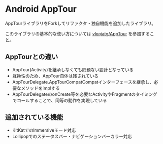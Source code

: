 # Android AppTour

AppTourライブラリをForkしてリファクタ・独自機能を追加したライブラリ。

このライブラリの基本的な使い方については [vlonjatg/AppTour](https://github.com/vlonjatg/AppTour) を参照すること。

## AppTourとの違い

 * AppTour(Activity)を継承しなくても問題ない設計となっている
  * 互換性のため、AppTour自体は残されている
 * AppTourDelegate.AppTourCompatCompatインターフェースを継承し、必要なメソッドをimplする
 * AppTourDelegateのonCreate等を必要なActivityやFragmentのタイミングでコールすることで、同等の動作を実現している

## 追加されている機能

 * KitKatでのImmersiveモード対応
 * Lollipopでのステータスバー・ナビゲーションバーカラー対応
